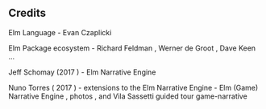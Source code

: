 Credits
-------

Elm Language - Evan Czaplicki

Elm Package ecosystem - Richard Feldman , Werner de Groot , Dave Keen ...

Jeff Schomay (2017 ) - Elm Narrative Engine


Nuno Torres ( 2017 ) - extensions to the Elm Narrative Engine - Elm (Game) Narrative Engine , photos ,  and Vila Sassetti guided tour game-narrative
